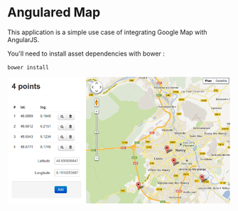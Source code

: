 Angulared Map
=============

This application is a simple use case of integrating Google Map with AngularJS.

You'll need to install asset dependencies with bower :

```
bower install
```

![Angulared Map](screenshot.png "Angulared Map")
